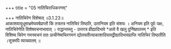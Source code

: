 +++
title = "05 नातिचिराधिकरणम्"

+++
नातिचिरेण विशेषात् ॥3.1.23॥  
आकाशवायुधूमाभ्रमेघवर्षप्राप्तौ किं तत्रतत्र नातिचिरं तिष्ठति, उतानियम इति संशयः । अनियम इति पूर्वः पक्षः, नातिचिरेणेति विशेषवचनाभावात् । राद्धान्तस्तु - उत्तरत्र व्रीह्यादिभावे *अतो वै खलु दुर्निष्प्रपतरम् * इति विशिष्य चिरेण गमनवचनं ततः प्राचीनेष्वचिरगमनं द्योतयतीत्याकाशादियावद्व्रीह्यादिभावप्राप्ति नातिचिरं तिष्ठतीति ।सूत्रमपि व्याख्यातम् ॥